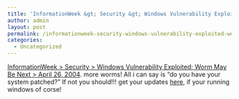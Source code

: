 ```yaml
---
title: 'InformationWeek &gt; Security &gt; Windows Vulnerability Exploited; Worm May Be Next &gt; April 26, 2004'
author: admin
layout: post
permalink: /informationweek-security-windows-vulnerability-exploited-worm-may-be-next-april-26-2004/
categories:
  - Uncategorized
---
```

[InformationWeek > Security > Windows Vulnerability Exploited; Worm May Be Next > April 26, 2004][1]. more worms! All i can say is &#8220;do you have your system patched?&#8221; If not you should!!! get your updates [here][2], if your running windows of corse!

 [1]: http://www.informationweek.com/story/showArticle.jhtml?articleID=19201809
 [2]: http://windowsupdate.microsoft.com